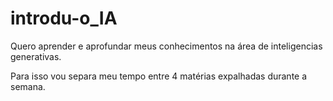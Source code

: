 # introdu-o_IA
Quero aprender e aprofundar meus conhecimentos na área de inteligencias generativas. 

Para isso vou separa meu tempo entre 4 matérias expalhadas durante a semana. 

